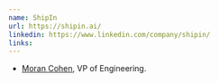 ```yaml
---
name: ShipIn
url: https://shipin.ai/
linkedin: https://www.linkedin.com/company/shipin/
links:
---
```


* [Moran Cohen](https://www.linkedin.com/in/moranski/), VP of Engineering.
